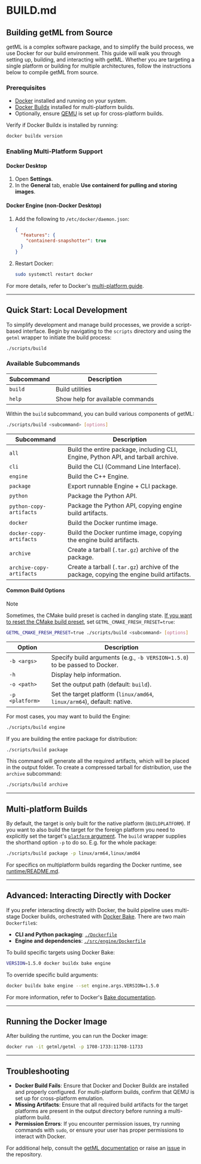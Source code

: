 # BUILD.md

## Building getML from Source

getML is a complex software package, and to simplify the build process, we use Docker for our build environment. This guide will walk you through setting up, building, and interacting with getML. Whether you are targeting a single platform or building for multiple architectures, follow the instructions below to compile getML from source.

### Prerequisites

- [Docker](https://docs.docker.com/get-started/get-docker) installed and running on your system.
- [Docker Buildx](https://github.com/docker/buildx/blob/master/README.md#installing) installed for multi-platform builds.
- Optionally, ensure [QEMU](https://docs.docker.com/build/building/multi-platform/#qemu) is set up for cross-platform builds.

Verify if Docker Buildx is installed by running:

```bash
docker buildx version
```

### Enabling Multi-Platform Support

#### Docker Desktop

1. Open **Settings**.
2. In the **General** tab, enable **Use containerd for pulling and storing images**.

#### Docker Engine (non-Docker Desktop)

1. Add the following to `/etc/docker/daemon.json`:

   ```json
   {
     "features": {
       "containerd-snapshotter": true
     }
   }
   ```

2. Restart Docker:

   ```bash
   sudo systemctl restart docker
   ```

For more details, refer to Docker's [multi-platform guide](https://docs.docker.com/build/building/multi-platform/#enable-the-containerd-image-store).

---

## Quick Start: Local Development

To simplify development and manage build processes, we provide a script-based interface. Begin by navigating to the `scripts` directory and using the `getml` wrapper to initiate the build process:

```bash
./scripts/build
```

### Available Subcommands

| Subcommand  | Description                                                  |
| ----------- | ------------------------------------------------------------ |
| `build`     | Build utilities                                               |
| `help`      | Show help for available commands                              |

Within the `build` subcommand, you can build various components of getML:

```bash
./scripts/build <subcommand> [options]
```

| Subcommand               | Description                                                                              |
|--------------------------|------------------------------------------------------------------------------------------|
| `all`                    | Build the entire package, including CLI, Engine, Python API, and tarball archive.        |
| `cli`                    | Build the CLI (Command Line Interface).                                                  |
| `engine`                 | Build the C++ Engine.                                                                    |
| `package`                | Export runnable Engine + CLI package.                                                    |
| `python`                 | Package the Python API.                                                                  |
| `python-copy-artifacts`  | Package the Python API, copying engine build artifacts.                                  |
| `docker`                 | Build the Docker runtime image.                                                          |
| `docker-copy-artifacts`  | Build the Docker runtime image, copying the engine build artifacts.                      |
| `archive`                | Create a tarball (`.tar.gz`) archive of the package.                                     |
| `archive-copy-artifacts` | Create a tarball (`.tar.gz`) archive of the package, copying the engine build artifacts. |

#### Common Build Options

> [!NOTE]
> Sometimes, the CMake build preset is cached in dangling state. [If you want to reset the CMake build preset](src/engine/README.md#build-using-docker), set `GETML_CMAKE_FRESH_FRESET=true`:
> 
> ```bash
> GETML_CMAKE_FRESH_PRESET=true ./scripts/build <subcommand> [options]
> ```

| Option         | Description                                                               |
| -------------- | ------------------------------------------------------------------------- |
| `-b <args>`    | Specify build arguments (e.g., `-b VERSION=1.5.0`) to be passed to Docker. |
| `-h`           | Display help information.                                                 |
| `-o <path>`    | Set the output path (default: `build`).                                   |
| `-p <platform>`| Set the target platform (`linux/amd64`, `linux/arm64`), default: native.   |

For most cases, you may want to build the Engine:

```bash
./scripts/build engine
```

If you are building the entire package for distribution:

```bash
./scripts/build package
```

This command will generate all the required artifacts, which will be placed in the output folder. To create a compressed tarball for distribution, use the `archive` subcommand:

```bash
./scripts/build archive
```

---

## Multi-platform Builds

By default, the target is only built for the native platform (`BUILDPLATFORM`). If you want to also build the target for the foreign platform you need to explicitly set the target's [`platform` argument](https://docs.docker.com/reference/cli/docker/buildx/build/#platform). The `build` wrapper supplies the shorthand option `-p` to do so. E.g. for the whole package:

```bash
./scripts/build package -p linux/arm64,linux/amd64
```

For specifics on multiplatform builds regarding the Docker runtime, see [runtime/README.md](./runtime/README.md#multiplatform-builds).

---

## Advanced: Interacting Directly with Docker

If you prefer interacting directly with Docker, the build pipeline uses multi-stage Docker builds, orchestrated with [Docker Bake](https://docs.docker.com/build/bake/). There are two main `Dockerfile`s:

- **CLI and Python packaging**: [`./Dockerfile`](./Dockerfile)
- **Engine and dependencies**: [`./src/engine/Dockerfile`](./src/engine/Dockerfile)

To build specific targets using Docker Bake:

```bash
VERSION=1.5.0 docker buildx bake engine
```

To override specific build arguments:

```bash
docker buildx bake engine --set engine.args.VERSION=1.5.0
```

For more information, refer to Docker's [Bake documentation](https://docs.docker.com/reference/cli/docker/buildx/bake/).

---

## Running the Docker Image

After building the runtime, you can run the Docker image:

```bash
docker run -it getml/getml -p 1708-1733:11708-11733
```

---

## Troubleshooting

- **Docker Build Fails**: Ensure that Docker and Docker Buildx are installed and properly configured. For multi-platform builds, confirm that QEMU is set up for cross-platform emulation.
- **Missing Artifacts**: Ensure that all required build artifacts for the target platforms are present in the output directory before running a multi-platform build.
- **Permission Errors**: If you encounter permission issues, try running commands with `sudo`, or ensure your user has proper permissions to interact with Docker.

For additional help, consult the [getML documentation](https://getml.com) or raise an [issue](https://github.com/getml/getml-community/issues) in the repository.
